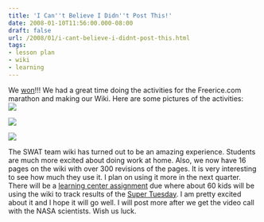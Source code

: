 ```yaml
---
title: 'I Can''t Believe I Didn''t Post This!'
date: 2008-01-10T11:56:00.000-08:00
draft: false
url: /2008/01/i-cant-believe-i-didnt-post-this.html
tags: 
- lesson plan
- wiki
- learning
---
```


We [won](http://twentyfivedays.wordpress.com/2007/12/25/drumroll-please-announcing-the-winners/)!!! We had a great time doing the activities for the Freerice.com marathon and making our Wiki. Here are some pictures of the activities:  
[![](http://lh4.google.com/jethro.jones/R4Z51tbzeFI/AAAAAAAAAZM/DLENHxgAkMU/s144/PC190015.JPG)](http://picasaweb.google.com/jethro.jones/FreeRice/photo#5153940787208353874)  
  
[![](http://lh6.google.com/jethro.jones/R4Z54NbzeJI/AAAAAAAAAZs/QZqlf_v2BmU/s144/PC190022.JPG)](http://picasaweb.google.com/jethro.jones/FreeRice/photo#5153940830158026898)  
  
[![](http://lh5.google.com/jethro.jones/R4Z549bzeKI/AAAAAAAAAZ0/FlfBKFgT8wc/s144/PC190023.JPG)](http://picasaweb.google.com/jethro.jones/FreeRice/photo#5153940843042928802)  
  
  
The SWAT team wiki has turned out to be an amazing experience. Students are much more excited about doing work at home. Also, we now have 16 pages on the wiki with over 300 revisions of the pages. It is very interesting to see how much they use it. I plan on using it more in the next quarter. There will be a [learning center assignment](http://swatteamwiki.wikispaces.com/Learning+Centers) due where about 60 kids will be using the wiki to track results of the [Super Tuesday](http://campaigntrailcollaboration.wikispaces.com/Super+Tuesday%21). I am pretty excited about it and I hope it will go well. I will post more after we get the video call with the NASA scientists. Wish us luck.